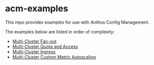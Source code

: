 # acm-examples

This repo provides examples for use with Anthos Config Management.

The examples below are listed in order of complexity:

- [Multi-Cluster Fan-out](./multi-cluster-fan-out/)
- [Multi-Cluster Quota and Access](./multi-cluster-quota-and-access/)
- [Multi-Cluster Ingress](./multi-cluster-ingress/)
- [Multi-Cluster Custom Metric Autoscaling](./multi-cluster-custom-metric-autoscaling/)
